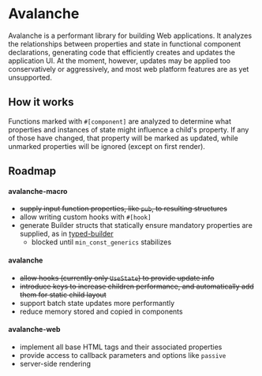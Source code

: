 # Avalanche
Avalanche is a performant library for building Web applications. It analyzes the relationships between properties and state in functional component declarations, 
generating code that efficiently creates and updates the application UI. At the moment, however, updates may be applied too conservatively or aggressively, 
and most web platform features are as yet unsupported.

## How it works
Functions marked with `#[component]` are analyzed to determine what properties and instances of state might influence a child's property. If any of those have changed, that
property will be marked as updated, while unmarked properties will be ignored (except on first render).

## Roadmap
#### avalanche-macro
- ~~supply input function properties, like `pub`, to resulting structures~~
- allow writing custom hooks with `#[hook]`
- generate Builder structs that statically ensure mandatory properties are supplied, as in [typed-builder](https://github.com/idanarye/rust-typed-builder)
    - blocked until `min_const_generics` stabilizes
#### avalanche
- ~~allow hooks (currently only `UseState`) to provide update info~~
- ~~introduce keys to increase children performance, and automatically add them for static child layout~~
- support batch state updates more performantly
- reduce memory stored and copied in components
#### avalanche-web
- implement all base HTML tags and their associated properties
- provide access to callback parameters and options like `passive`
- server-side rendering
